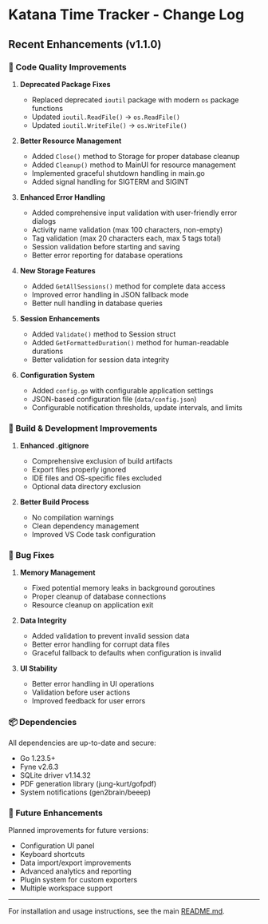 # Katana Time Tracker - Change Log

## Recent Enhancements (v1.1.0)

### 🔧 Code Quality Improvements

1. **Deprecated Package Fixes**
   - Replaced deprecated `ioutil` package with modern `os` package functions
   - Updated `ioutil.ReadFile()` → `os.ReadFile()`
   - Updated `ioutil.WriteFile()` → `os.WriteFile()`

2. **Better Resource Management**
   - Added `Close()` method to Storage for proper database cleanup
   - Added `Cleanup()` method to MainUI for resource management
   - Implemented graceful shutdown handling in main.go
   - Added signal handling for SIGTERM and SIGINT

3. **Enhanced Error Handling**
   - Added comprehensive input validation with user-friendly error dialogs
   - Activity name validation (max 100 characters, non-empty)
   - Tag validation (max 20 characters each, max 5 tags total)
   - Session validation before starting and saving
   - Better error reporting for database operations

4. **New Storage Features**
   - Added `GetAllSessions()` method for complete data access
   - Improved error handling in JSON fallback mode
   - Better null handling in database queries

5. **Session Enhancements**
   - Added `Validate()` method to Session struct
   - Added `GetFormattedDuration()` method for human-readable durations
   - Better validation for session data integrity

6. **Configuration System**
   - Added `config.go` with configurable application settings
   - JSON-based configuration file (`data/config.json`)
   - Configurable notification thresholds, update intervals, and limits

### 🚀 Build & Development Improvements

1. **Enhanced .gitignore**
   - Comprehensive exclusion of build artifacts
   - Export files properly ignored
   - IDE files and OS-specific files excluded
   - Optional data directory exclusion

2. **Better Build Process**
   - No compilation warnings
   - Clean dependency management
   - Improved VS Code task configuration

### 🐛 Bug Fixes

1. **Memory Management**
   - Fixed potential memory leaks in background goroutines
   - Proper cleanup of database connections
   - Resource cleanup on application exit

2. **Data Integrity**
   - Added validation to prevent invalid session data
   - Better error handling for corrupt data files
   - Graceful fallback to defaults when configuration is invalid

3. **UI Stability**
   - Better error handling in UI operations
   - Validation before user actions
   - Improved feedback for user errors

### 📦 Dependencies

All dependencies are up-to-date and secure:
- Go 1.23.5+
- Fyne v2.6.3
- SQLite driver v1.14.32
- PDF generation library (jung-kurt/gofpdf)
- System notifications (gen2brain/beeep)

### 🔮 Future Enhancements

Planned improvements for future versions:
- Configuration UI panel
- Keyboard shortcuts
- Data import/export improvements
- Advanced analytics and reporting
- Plugin system for custom exporters
- Multiple workspace support

---

For installation and usage instructions, see the main [README.md](README.md).
